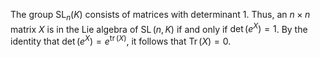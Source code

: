 The group $\mathop{\mathrm{SL}}_n(K)$ consists of matrices with determinant $1$. Thus, an $n\times n$ matrix $X$ is in the Lie algebra of $\mathop{\mathrm{SL}}(n, K)$ if and only if $\det(e^X) = 1$. By the identity that $\det(e^X) = e^{\mathop{\mathrm{tr}}(X)}$, it follows that $\mathop{\mathrm{Tr}}(X)=0$.
